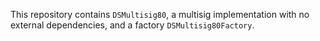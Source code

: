 This repository contains `DSMultisig80`, a multisig implementation
with no external dependencies, and a factory `DSMultisig80Factory`.
